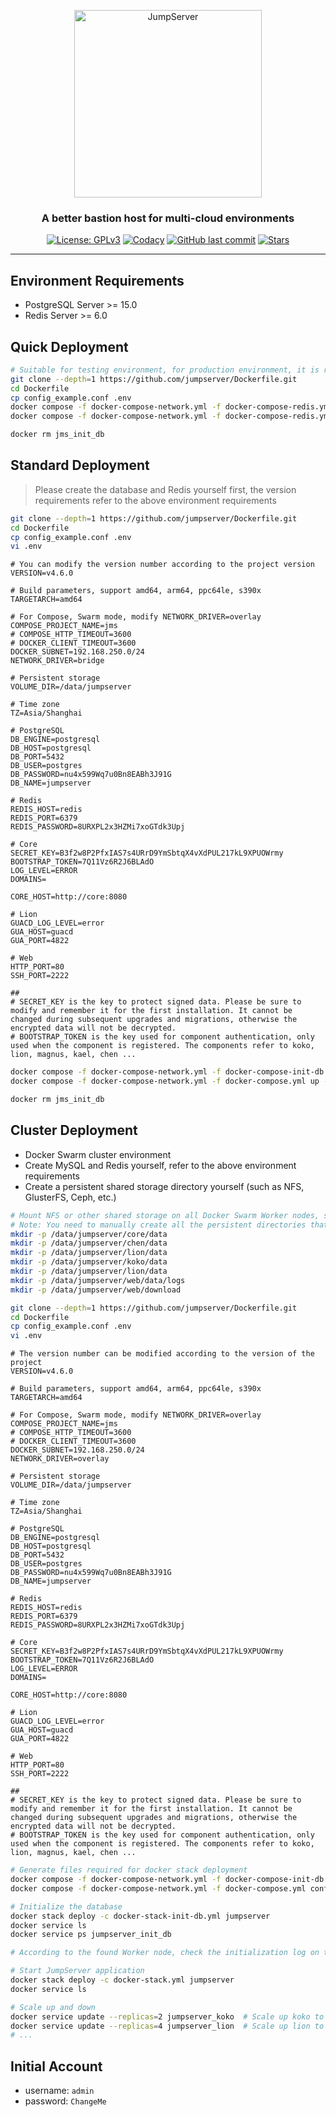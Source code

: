 <p align="center">
  <a href="https://jumpserver.org"><img src="https://download.jumpserver.org/images/jumpserver-logo.svg" alt="JumpServer" width="300" /></a>
</p>
<h3 align="center">A better bastion host for multi-cloud environments</h3>

<p align="center">
  <a href="https://www.gnu.org/licenses/gpl-3.0.html"><img src="https://img.shields.io/github/license/jumpserver/Dockerfile" alt="License: GPLv3"></a>
  <a href="https://hub.docker.com/u/jumpserver"><img src="https://img.shields.io/docker/pulls/jumpserver/jms_all.svg" alt="Codacy"></a>
  <a href="https://github.com/jumpserver/Dockerfile/commits"><img alt="GitHub last commit" src="https://img.shields.io/github/last-commit/jumpserver/Dockerfile.svg" /></a>
  <a href="https://github.com/jumpserver/Dockerfile"><img src="https://img.shields.io/github/stars/jumpserver/Dockerfile?color=%231890FF&style=flat-square" alt="Stars"></a>
</p>

--------------------------

## Environment Requirements
- PostgreSQL Server >= 15.0
- Redis Server >= 6.0

## Quick Deployment
```sh
# Suitable for testing environment, for production environment, it is recommended to use external data
git clone --depth=1 https://github.com/jumpserver/Dockerfile.git
cd Dockerfile
cp config_example.conf .env
docker compose -f docker-compose-network.yml -f docker-compose-redis.yml -f docker-compose-postgres.yml -f docker-compose-init-db.yml up
docker compose -f docker-compose-network.yml -f docker-compose-redis.yml -f docker-compose-postgres.yml -f docker-compose.yml up -d

docker rm jms_init_db
```

## Standard Deployment

> Please create the database and Redis yourself first, the version requirements refer to the above environment requirements

```sh
git clone --depth=1 https://github.com/jumpserver/Dockerfile.git
cd Dockerfile
cp config_example.conf .env
vi .env
```
```vim
# You can modify the version number according to the project version
VERSION=v4.6.0

# Build parameters, support amd64, arm64, ppc64le, s390x
TARGETARCH=amd64

# For Compose, Swarm mode, modify NETWORK_DRIVER=overlay
COMPOSE_PROJECT_NAME=jms
# COMPOSE_HTTP_TIMEOUT=3600
# DOCKER_CLIENT_TIMEOUT=3600
DOCKER_SUBNET=192.168.250.0/24
NETWORK_DRIVER=bridge

# Persistent storage
VOLUME_DIR=/data/jumpserver

# Time zone
TZ=Asia/Shanghai

# PostgreSQL
DB_ENGINE=postgresql
DB_HOST=postgresql
DB_PORT=5432
DB_USER=postgres
DB_PASSWORD=nu4x599Wq7u0Bn8EABh3J91G
DB_NAME=jumpserver

# Redis
REDIS_HOST=redis
REDIS_PORT=6379
REDIS_PASSWORD=8URXPL2x3HZMi7xoGTdk3Upj

# Core
SECRET_KEY=B3f2w8P2PfxIAS7s4URrD9YmSbtqX4vXdPUL217kL9XPUOWrmy
BOOTSTRAP_TOKEN=7Q11Vz6R2J6BLAdO
LOG_LEVEL=ERROR
DOMAINS=

CORE_HOST=http://core:8080

# Lion
GUACD_LOG_LEVEL=error
GUA_HOST=guacd
GUA_PORT=4822

# Web
HTTP_PORT=80
SSH_PORT=2222

##
# SECRET_KEY is the key to protect signed data. Please be sure to modify and remember it for the first installation. It cannot be changed during subsequent upgrades and migrations, otherwise the encrypted data will not be decrypted.
# BOOTSTRAP_TOKEN is the key used for component authentication, only used when the component is registered. The components refer to koko, lion, magnus, kael, chen ...
```
```sh
docker compose -f docker-compose-network.yml -f docker-compose-init-db.yml up
docker compose -f docker-compose-network.yml -f docker-compose.yml up -d

docker rm jms_init_db
```

## Cluster Deployment

- Docker Swarm cluster environment
- Create MySQL and Redis yourself, refer to the above environment requirements
- Create a persistent shared storage directory yourself (such as NFS, GlusterFS, Ceph, etc.)

```sh
# Mount NFS or other shared storage on all Docker Swarm Worker nodes, such as /data/jumpserver
# Note: You need to manually create all the persistent directories that need to be mounted, Docker Swarm mode will not automatically create the required directories
mkdir -p /data/jumpserver/core/data
mkdir -p /data/jumpserver/chen/data
mkdir -p /data/jumpserver/lion/data
mkdir -p /data/jumpserver/koko/data
mkdir -p /data/jumpserver/lion/data
mkdir -p /data/jumpserver/web/data/logs
mkdir -p /data/jumpserver/web/download
```
```sh
git clone --depth=1 https://github.com/jumpserver/Dockerfile.git
cd Dockerfile
cp config_example.conf .env
vi .env
```
```vim
# The version number can be modified according to the version of the project
VERSION=v4.6.0

# Build parameters, support amd64, arm64, ppc64le, s390x
TARGETARCH=amd64

# For Compose, Swarm mode, modify NETWORK_DRIVER=overlay
COMPOSE_PROJECT_NAME=jms
# COMPOSE_HTTP_TIMEOUT=3600
# DOCKER_CLIENT_TIMEOUT=3600
DOCKER_SUBNET=192.168.250.0/24
NETWORK_DRIVER=overlay

# Persistent storage
VOLUME_DIR=/data/jumpserver

# Time zone
TZ=Asia/Shanghai

# PostgreSQL
DB_ENGINE=postgresql
DB_HOST=postgresql
DB_PORT=5432
DB_USER=postgres
DB_PASSWORD=nu4x599Wq7u0Bn8EABh3J91G
DB_NAME=jumpserver

# Redis
REDIS_HOST=redis
REDIS_PORT=6379
REDIS_PASSWORD=8URXPL2x3HZMi7xoGTdk3Upj

# Core
SECRET_KEY=B3f2w8P2PfxIAS7s4URrD9YmSbtqX4vXdPUL217kL9XPUOWrmy
BOOTSTRAP_TOKEN=7Q11Vz6R2J6BLAdO
LOG_LEVEL=ERROR
DOMAINS=

CORE_HOST=http://core:8080

# Lion
GUACD_LOG_LEVEL=error
GUA_HOST=guacd
GUA_PORT=4822

# Web
HTTP_PORT=80
SSH_PORT=2222

##
# SECRET_KEY is the key to protect signed data. Please be sure to modify and remember it for the first installation. It cannot be changed during subsequent upgrades and migrations, otherwise the encrypted data will not be decrypted.
# BOOTSTRAP_TOKEN is the key used for component authentication, only used when the component is registered. The components refer to koko, lion, magnus, kael, chen ...
```
```sh
# Generate files required for docker stack deployment
docker compose -f docker-compose-network.yml -f docker-compose-init-db.yml config | sed '/published:/ s/"//g' | sed "/name:/d" > docker-stack-init-db.yml
docker compose -f docker-compose-network.yml -f docker-compose.yml config | sed '/published:/ s/"//g' | sed "/name:/d" > docker-stack.yml
```
```sh
# Initialize the database
docker stack deploy -c docker-stack-init-db.yml jumpserver
docker service ls
docker service ps jumpserver_init_db

# According to the found Worker node, check the initialization log on the corresponding node
```
```sh
# Start JumpServer application
docker stack deploy -c docker-stack.yml jumpserver
docker service ls
```
```sh
# Scale up and down
docker service update --replicas=2 jumpserver_koko  # Scale up koko to 2 replicas
docker service update --replicas=4 jumpserver_lion  # Scale up lion to 2 replicas
# ...
```

## Initial Account

- username: `admin`
- password: `ChangeMe`